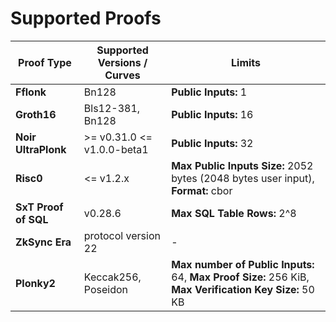 # Supported Proofs

| Proof Type           | Supported Versions / Curves  | Limits                                                                           |
| -------------------- | ---------------------------- | -------------------------------------------------------------------------------- |
| **Fflonk**           | Bn128                        | **Public Inputs:** 1                                                             |
| **Groth16**          | Bls12-381, Bn128             | **Public Inputs:** 16                                                            |
| **Noir UltraPlonk**  | >= v0.31.0 \<\= v1.0.0-beta1 | **Public Inputs:** 32                                                            |
| **Risc0**            | \<\= v1.2.x                  | **Max Public Inputs Size:** 2052 bytes (2048 bytes user input), **Format:** cbor |
| **SxT Proof of SQL** | v0.28.6                      | **Max SQL Table Rows:** 2^8                                                      |
| **ZkSync Era**       | protocol version 22          | -                                                                                |
| **Plonky2**          | Keccak256, Poseidon          | **Max number of Public Inputs:** 64, **Max Proof Size:** 256 KiB, **Max Verification Key Size:** 50 KB |